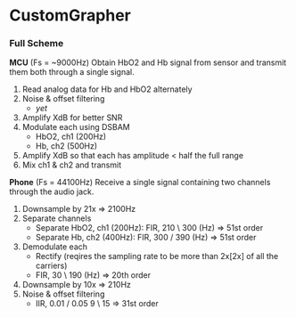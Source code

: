 # CustomGrapher
### Full Scheme
**MCU** (Fs = ~9000Hz)
Obtain HbO2 and Hb signal from sensor and transmit them both through a single signal.
1. Read analog data for Hb and HbO2 alternately
2. Noise & offset filtering
   - *yet*
4. Amplify XdB for better SNR
5. Modulate each using DSBAM
   - HbO2, ch1 (200Hz)
   - Hb, ch2 (500Hz)
6. Amplify XdB so that each has amplitude < half the full range
7. Mix ch1 & ch2 and transmit
   
**Phone** (Fs = 44100Hz)
Receive a single signal containing two channels through the audio jack.
1. Downsample by 21x   => 2100Hz
2. Separate channels
   - Separate HbO2, ch1 (200Hz): FIR, 210 \ 300 (Hz)   => 51st order
   - Separate Hb, ch2 (400Hz): FIR, 300 / 390 (Hz)   => 51st order
3. Demodulate each
   - Rectify (reqires the sampling rate to be more than 2x[2x] of all the carriers)
   - FIR, 30 \ 190 (Hz)   => 20th order
4. Downsample by 10x   => 210Hz
5. Noise & offset filtering
   - IIR, 0.01 / 0.05 9 \ 15 => 31st order
